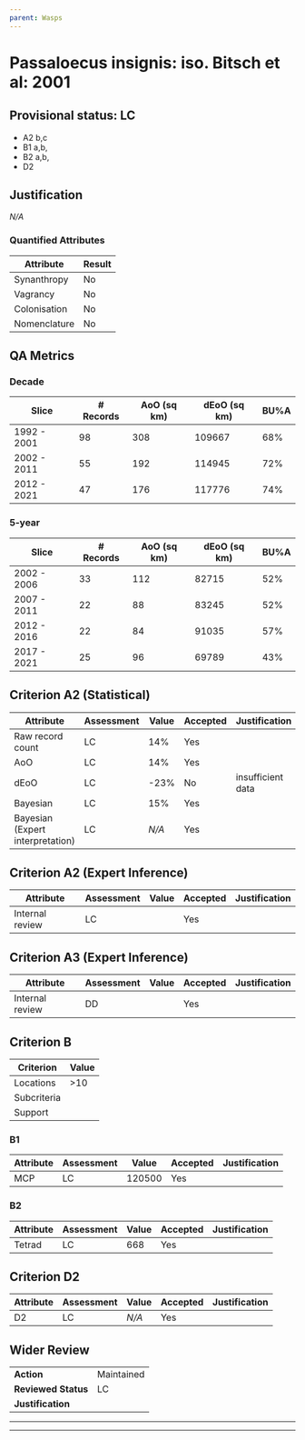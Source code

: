 ```yaml
---
parent: Wasps
---
```

# Passaloecus insignis: iso. Bitsch et al: 2001
## Provisional status: LC
- A2 b,c
- B1 a,b, 
- B2 a,b, 
- D2

## Justification
*N/A*
### Quantified Attributes
|Attribute|Result|
|---|---|
|Synanthropy|No|
|Vagrancy|No|
|Colonisation|No|
|Nomenclature|No|
## QA Metrics
### Decade
| Slice | # Records | AoO (sq km) | dEoO (sq km) |BU%A |
|---|---|---|---|---|
|1992 - 2001|98|308|109667|68%|
|2002 - 2011|55|192|114945|72%|
|2012 - 2021|47|176|117776|74%|
### 5-year
| Slice | # Records | AoO (sq km) | dEoO (sq km) |BU%A |
|---|---|---|---|---|
|2002 - 2006|33|112|82715|52%|
|2007 - 2011|22|88|83245|52%|
|2012 - 2016|22|84|91035|57%|
|2017 - 2021|25|96|69789|43%|
## Criterion A2 (Statistical)
|Attribute|Assessment|Value|Accepted|Justification
|---|---|---|---|---|
|Raw record count|LC|14%|Yes||
|AoO|LC|14%|Yes||
|dEoO|LC|-23%|No|insufficient data|
|Bayesian|LC|15%|Yes||
|Bayesian (Expert interpretation)|LC|*N/A*|Yes||
## Criterion A2 (Expert Inference)
|Attribute|Assessment|Value|Accepted|Justification
|---|---|---|---|---|
|Internal review|LC||Yes||
## Criterion A3 (Expert Inference)
|Attribute|Assessment|Value|Accepted|Justification
|---|---|---|---|---|
|Internal review|DD||Yes||
## Criterion B
|Criterion| Value|
|---|---|
|Locations|>10|
|Subcriteria||
|Support||
### B1
|Attribute|Assessment|Value|Accepted|Justification
|---|---|---|---|---|
|MCP|LC|120500|Yes||
### B2
|Attribute|Assessment|Value|Accepted|Justification
|---|---|---|---|---|
|Tetrad|LC|668|Yes||
## Criterion D2
|Attribute|Assessment|Value|Accepted|Justification
|---|---|---|---|---|
|D2|LC|*N/A*|Yes||
## Wider Review
|  |  |
|---|---|
|**Action**|Maintained|
|**Reviewed Status**|LC|
|**Justification**||
---
 ---
 <br><br>
 
